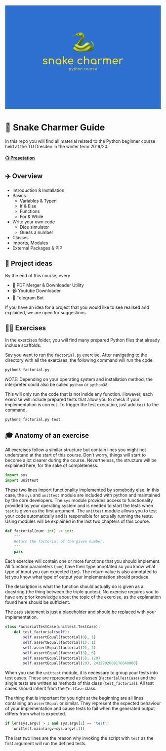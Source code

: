 ![Logo](./docs/logo.png)

# 🐍 Snake Charmer Guide

In this repo you will find all material related to the Python beginner course held at the TU Dresden in the winter term 2019/20.

#### [📺 Presetation](https://nick-lehmann.github.io/SnakeCharmerGuide)

## ✈️ Overview

- Introduction & Installation
- Basics
  - Variables & Typen
  - If & Else
  - Functions
  - For & While
- Write your own code
  - Dice simulator
  - Guess a number
- Classes
- Imports, Modules
- External Packages & PIP

## 🚀 Project ideas

By the end of this course, every

- 📄 PDF Merger & Downloader Utility
- 📹 Youtube Downloader
- 🤖 Telegram Bot

If you have an idea for a project that you would like to see realised and explained, we are open for suggestions.

## 💪🏻 Exercises

In the exercises folder, you will find many prepared Python files that already include scaffolds.

Say you want to run the `factorial.py` exercise. After navigating to the directory with all the exercises, the following command will run the code.

```bash
python3 factorial.py
```

_NOTE:_ Depending on your operating system and installation method, the interpreter could also be called `python` or `python38`.

This will only run the code that is not inside any function. However, each exercise will include prepared tests that allow you to check if your implementation is correct. To trigger the test execution, just add `test` to the command.

```bash
python3 factorial.py test
```

## 🎓 Anatomy of an exercise

All exercises follow a similar structure but contain lines you might not understand at the start of this course. Don't worry, things will start to become a lot clearer during the course. Nevertheless, the structure will be explained here, for the sake of completeness.

```python
import sys
import unittest
```

These two lines import functionality implemented by somebody else. In this case, the `sys` and `unittest` module are included with python and maintained by the core developers. The `sys` module provides access to functionality provided by your operating system and is needed to start the tests when `test` is given as the first argument. The `unittest` module allows you to test your code automatically and is responsible for actually running the tests. Using modules will be explained in the last two chapters of this course.

```python
def factorial(num: int) -> int:
    """
    Return the factorial of the given number.
    """
    pass
```

Each exercise will contain one or more functions that you should implement. All function parameters (`num`) have their type annotated so you know what type of input you can expected (`int`). The return value is also annotated to let you know what type of output your implementation should produce.

The description is what the function should actually do is given as a docstring (the thing between the triple quotes). No exercise requires you to have any prior knowledge about the topic of the exercise, as the explanation found here should be sufficient.

The `pass` statement is just a placeholder and should be replaced with your implementation.

```python
class FactorialTestCase(unittest.TestCase):
    def test_factorial(self):
        self.assertEqual(factorial(0), 1)
        self.assertEqual(factorial(1), 1)
        self.assertEqual(factorial(2), 2)
        self.assertEqual(factorial(3), 6)
        self.assertEqual(factorial(5), 120)
        self.assertEqual(factorial(20), 2432902008176640000)
```

When you use the `unittest` module, it is necessary to group your tests into test cases. These are represented as classes (`FactorialTestCase`) and the single tests are written as methods of this class (`test_factorial`). All test cases should inherit from the `TestCase` class.

The thing that is important for you right at the beginning are all lines containing an `assertEqual` or similar. They represent the expected behaviour of your implementation and cause tests to fail when the generated output differs from what is expected.

```python
if len(sys.argv) > 1 and sys.argv[1] == 'test':
    unittest.main(argv=sys.argv[:1])
```

The last two lines are the reason why invoking the script with `test` as the first argument will run the defined tests.
